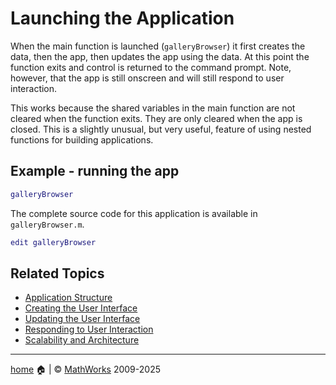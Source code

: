 # Launching the Application

When the main function is launched (`galleryBrowser`) it first creates the data, then the app, then updates the app using the data. At this point the function exits and control is returned to the command prompt. Note, however, that the app is still onscreen and will still respond to user interaction.

This works because the shared variables in the main function are not cleared when the function exits. They are only cleared when the app is closed. This is a slightly unusual, but very useful, feature of using nested functions for building applications.

## Example - running the app

```matlab
galleryBrowser
```

The complete source code for this application is available in `galleryBrowser.m`.

```matlab
edit galleryBrowser 
```

## Related Topics

*  [Application Structure](ApplicationStructure.md)
*  [Creating the User Interface](CreateInterface.md) 
*  [Updating the User Interface](UpdateInterface.md)
*  [Responding to User Interaction](OnListSelection.md)
*  [Scalability and Architecture](Scalability.md)

___

[home](index.md) :house: | :copyright: [MathWorks](https://www.mathworks.com/services/consulting.html) 2009-2025